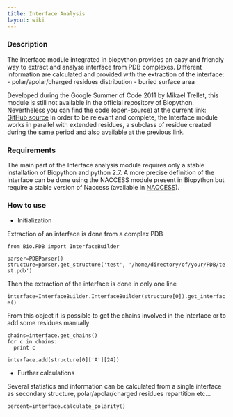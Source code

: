 ```yaml
---
title: Interface Analysis
layout: wiki
---
```


### Description

The Interface module integrated in biopython provides an easy and
friendly way to extract and analyse interface from PDB complexes.
Different information are calculated and provided with the extraction of
the interface: - polar/apolar/charged residues distribution - buried
surface area

Developed during the Google Summer of Code 2011 by Mikael Trellet, this
module is still not available in the official repository of Biopython.
Nevertheless you can find the code (open-source) at the current link:
[GitHub
source](https://github.com/mtrellet/biopython/tree/interface_analysis)
In order to be relevant and complete, the Interface module works in
parallel with extended residues, a subclass of residue created during
the same period and also available at the previous link.

### Requirements

The main part of the Interface analysis module requires only a stable
installation of Biopython and python 2.7. A more precise definition of
the interface can be done using the NACCESS module present in Biopython
but require a stable version of Naccess (available in
[NACCESS](http://www.bioinf.manchester.ac.uk/naccess/)).

### How to use

-   Initialization

Extraction of an interface is done from a complex PDB

`from Bio.PDB import InterfaceBuilder`  
  
`parser=PDBParser()`  
`structure=parser.get_structure('test', '/home/directory/of/your/PDB/test.pdb')`

Then the extraction of the interface is done in only one line

`interface=InterfaceBuilder.InterfaceBuilder(structure[0]).get_interface()`

From this object it is possible to get the chains involved in the
interface or to add some residues manually

`chains=interface.get_chains()`  
`for c in chains:`  
`  print c`

`interface.add(structure[0]['A'][24])`

-   Further calculations

Several statistics and information can be calculated from a single
interface as secondary structure, polar/apolar/charged residues
repartition etc...

`percent=interface.calculate_polarity()`

